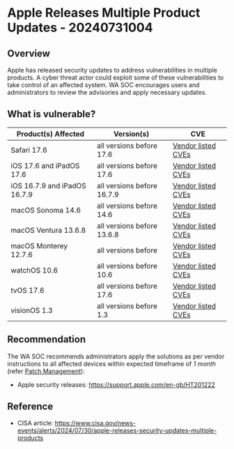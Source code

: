 # Apple Releases Multiple Product Updates - 20240731004

## Overview

Apple has released security updates to address vulnerabilities in multiple products. A cyber threat actor could exploit some of these vulnerabilities to take control of an affected system. WA SOC encourages users and administrators to review the advisories and apply necessary updates.

## What is vulnerable?

| Product(s) Affected          | Version(s)                 | CVE                                                            |
| ---------------------------- | -------------------------- | -------------------------------------------------------------- |
| Safari 17.6                  | all versions before 17.6   | [Vendor listed CVEs](https://support.apple.com/en-us/HT214121) |
| iOS 17.6 and iPadOS 17.6     | all versions before 17.6   | [Vendor listed CVEs](https://support.apple.com/en-us/HT214117) |
| iOS 16.7.9 and iPadOS 16.7.9 | all versions before 16.7.9 | [Vendor listed CVEs](https://support.apple.com/en-us/HT214116) |
| macOS Sonoma 14.6            | all versions before 14.6   | [Vendor listed CVEs](https://support.apple.com/en-us/HT214119) |
| macOS Ventura 13.6.8         | all versions before 13.6.8 | [Vendor listed CVEs](https://support.apple.com/en-us/HT214120) |
| macOS Monterey 12.7.6        | all versions before        | [Vendor listed CVEs](https://support.apple.com/en-us/HT214118) |
| watchOS 10.6                 | all versions before 10.6   | [Vendor listed CVEs](https://support.apple.com/en-us/HT214124) |
| tvOS 17.6                    | all versions before 17.6   | [Vendor listed CVEs](https://support.apple.com/en-us/HT214122) |
| visionOS 1.3                 | all versions before 1.3    | [Vendor listed CVEs](https://support.apple.com/en-us/HT214123) |

## Recommendation

The WA SOC recommends administrators apply the solutions as per vendor instructions to all affected devices within expected timeframe of *1 month* (refer [Patch Management](../guidelines/patch-management.md)):

- Apple security releases: <https://support.apple.com/en-gb/HT201222>

## Reference

- CISA article: <https://www.cisa.gov/news-events/alerts/2024/07/30/apple-releases-security-updates-multiple-products>
